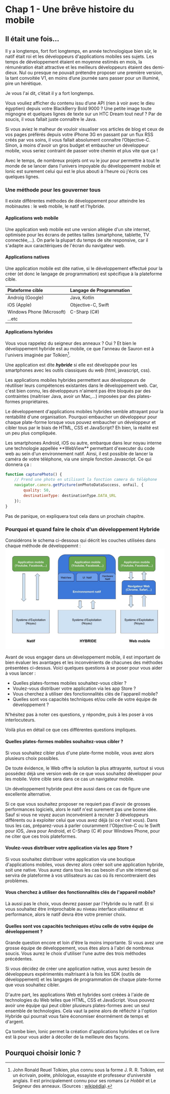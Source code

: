# Chap 1 - Une brêve histoire du mobile

## Il était une fois...

Il y a longtemps, fort fort longtemps, en année technologique bien sûr, le natif était roi et les développeurs d'applications mobiles ses sujets. Les temps de développement étaient en moyenne estimés en mois, la rémunération était attractive et les meilleurs développeurs étaient des demi-dieux. Nul ou presque ne pouvait prétendre proposer une première version, la tant convoitée V1, en moins d’une journée sans passer pour un illuminé, pire un hérétique. 

Je vous l'ai dit, c’était il y a fort longtemps.

Vous vouliez afficher du contenu issu d’une API \(rien à voir avec le dieu égyptien\) depuis votre BlackBerry Bold 9000 ? Une petite image toute mignogne et quelques lignes de texte sur un HTC Dream tout neuf ? Par de soucis, il vous fallait juste connaître le Java. 

Si vous aviez le malheur de vouloir visualiser vos articles de blog et ceux de vos pages préférés depuis votre iPhone 3G en passant par un flux RSS créés par vos soins, il vous fallait absolument connaître l’Objective-C. Sinon, à moins d'avoir un gros budget et embaucher un développeur mobile, vous seriez contraint de passer votre chemin et plus vite que ça !

Avec le temps, de nombreux projets ont vu le jour pour permettre à tout le monde de se lancer dans l'univers impoyable du développement mobile et Ionic est surement celui qui est le plus abouti à l'heure où j'écris ces quelques lignes.

### Une méthode pour les gouverner tous

Il existe différentes méthodes de développement pour atteindre les mobinautes : le web mobile, le natif et l'hybride.

#### Applications web mobile

Une application web mobile est une version allégée d'un site internet, optimisée pour les écrans de petites tailles \(smartphone, tablette, TV connectée,...\). On parle la plupart du temps de site responsive, car il s'adapte aux caractériques de l'écran du navigateur web.

#### Applications natives

Une application mobile est dite native, si le développement effectué pour la créer \(et donc le langage de programmation\) est spécifique à la plateforme cible.

| Plateforme cible | Langage de Programmation |
| :--- | :--- |
| Androig \(Google\) | Java, Kotlin |
| iOS \(Apple\) | Objective-C, Swift |
| Windows Phone \(Microsoft\) | C-Sharp \(C\#\) |
| ...etc |  |

#### Applications hybrides

Vous vous rappelez du seigneur des anneaux ? Oui ? Et bien le développement hybride est au mobile, ce que l'anneau de Sauron est à l'univers imaginée par Tolkien[^1].

Une application est dite _**hybride**_ si elle est développée pour les smartphones avec les outils classiques du web \(html, javascript, css\).

Les applications mobiles hybrides permettent aux développeurs de réutiliser leurs compétences existantes dans le développement web. Car, c'est bien connu, les développeurs n'aiment pas être bloqués par des contraintes \(maitriser Java, avoir un Mac,...\) imposées par des plates-formes propriétaires.

Le développement d'applications mobiles hybrides semble attrayant pour la rentabilité d'une organisation. Pourquoi embaucher un développeur pour chaque plate-forme lorsque vous pouvez embaucher un développeur et cibler tous par le biais de HTML, CSS et JavaScript? Eh bien, la réalité est un peu plus compliquée.

Les smartphones Android, iOS ou autre, embarque dans leur noyau interne une technologie appellée \*\*WebView\*\* permettant d'executer du code web au sein d'un environnement natif. Ainsi, il est possible de lancer la caméra de votre téléphone, via une simple fonction Javascript. Ce qui donnera ça :

```js
function capturePhoto() {
    // Prend une photo en utilisant la fonction camera du téléphone
    navigator.camera.getPicture(onPhotoDataSuccess, onFail, {
        quality: 50,
        destinationType: destinationType.DATA_URL
    });
}
```

Pas de panique, on expliquera tout cela dans un prochain chapitre.

### Pourquoi et quand faire le choix d'un développement Hybride

Considérons le schema ci-dessous qui décrit les couches utilisées dans chaque méthode de développemnt :![](/assets/webview_schema.jpg)

Avant de vous engager dans un développement mobile, il est important de bien évaluer les avantages et les inconvénients de chacunes des méthodes présentées ci-dessus. Voici quelques questions à se poser pour vous aider à vous lancer :

* Quelles plates-formes mobiles souhaitez-vous cibler ?
* Voulez-vous distribuer votre application via les app Store ?
* Vous cherchez à utiliser des fonctionnalités clés de l'appareil mobile?
* Quelles sont vos capacités techniques et/ou celle de votre équipe de développement ?

N'hésitez pas à noter ces questions, y répondre, puis à les poser à vos interlocuteurs.

Voilà plus en détail ce que ces différentes questions impliques.

#### Quelles plates-formes mobiles souhaitez-vous cibler ?

Si vous souhaitez cibler plus d'une plate-forme mobile, vous avez alors plusieurs choix possibles.

De toute évidence, le Web offre la solution la plus attrayante, surtout si vous possédez déjà une version web de ce que vous souhaitez développer pour les mobile. Votre cible sera dans ce cas un navigateur mobile.

Un développement hybride peut être aussi dans ce cas de figure une excellente alternative.

Si ce que vous souhaitez proposer ne requiert pas d'avoir de grosses performances logiciels, alors le natif n'est surement pas une bonne idée. Sauf si vous ne voyez aucun inconvénient à recruter 3 développeurs différents ou à exploiter celui que vous avez déjà \(si ce n'est vous\). Dans tous les cas, préparez-vous à parler couramment l'Objective-C ou le Swift pour iOS, Java pour Android, et C-Sharp \(C \#\) pour Windows Phone, pour ne citer que ces trois plateformes.

#### Voulez-vous distribuer votre application via les app Store ?

Si vous souhaitez distribuer votre application via une boutique d'applications mobiles, vous devrez alors créer soit une application hybride, soit une native. Vous aurez dans tous les cas besoin d'un site internet qui servira de plateforme à vos utilisateurs au cas où ils rencontreraient des problèmes.

#### Vous cherchez à utiliser des fonctionnalités clés de l'appareil mobile?

Là aussi pas le choix, vous devrez passer par l'Hybride ou le natif. Et si vous souhaitez être irréprochable au niveau interface utilisateur et performance, alors le natif devra être votre premier choix.

#### Quelles sont vos capacités techniques et/ou celle de votre équipe de développement ?

Grande question encore et loin d'être la moins importante. Si vous avez une grosse équipe de développement, vous êtes alors à l'abri de nombreux soucis. Vous aurez le choix d'utiliser l'une autre des trois méthodes précédentes.

Si vous décidez de créer une application native, vous aurez besoin de développeurs expérimentés maîtrisant à la fois les SDK \(outils de développement\)  et les langages de programmation de chaque plate-forme que vous souhaitez cibler.

D'autre part, les applications Web et hybrides sont créées à l'aide de technologies du Web telles que HTML, CSS et JavaScript. Vous pouvez avoir une équipe qui peut cibler plusieurs plates-formes avec un seul ensemble de technologies. Cela vaut la peine alors de réfléchir à l'option Hybride qui pourrait vous faire économiser énormément de temps et d'argent.

Ça tombe bien, Ionic permet la création d'applications hybrides et ce livre est là pour vous aider à décoller de la meilleure des façons.

## Pourquoi choisir Ionic ?



[^1]: John Ronald Reuel Tolkien, plus connu sous la forme J. R. R. Tolkien, est un écrivain, poète, philologue, essayiste et professeur d’université anglais. Il est principalement connu pour ses romans _Le Hobbit_ et Le Seigneur des anneaux. \(Sources : [wikipédia](https://fr.wikipedia.org/wiki/J._R._R._Tolkien)\). 

